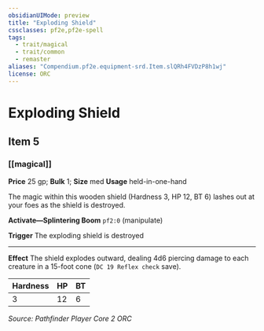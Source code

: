 ```yaml
---
obsidianUIMode: preview
title: "Exploding Shield"
cssclasses: pf2e,pf2e-spell
tags:
  - trait/magical
  - trait/common
  - remaster
aliases: "Compendium.pf2e.equipment-srd.Item.slQRh4FVDzP8h1wj"
license: ORC
---
```

# Exploding Shield
## Item 5
### [[magical]]


**Price** 25 gp; 
**Bulk** 1; **Size** med
**Usage** held-in-one-hand

The magic within this wooden shield (Hardness 3, HP 12, BT 6) lashes out at your foes as the shield is destroyed.

**Activate—Splintering Boom** `pf2:0` (manipulate)

**Trigger** The exploding shield is destroyed

* * *

**Effect** The shield explodes outward, dealing 4d6 piercing damage to each creature in a 15-foot cone (`DC 19 Reflex check` save).

  

| Hardness | HP | BT |
| --- | --- | --- |
| 3 | 12 | 6 |

*Source: Pathfinder Player Core 2*
*ORC*